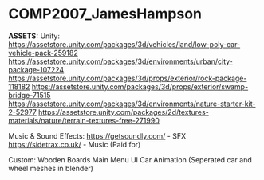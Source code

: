 # COMP2007_JamesHampson
**ASSETS:**
Unity:
https://assetstore.unity.com/packages/3d/vehicles/land/low-poly-car-vehicle-pack-259182
https://assetstore.unity.com/packages/3d/environments/urban/city-package-107224
https://assetstore.unity.com/packages/3d/props/exterior/rock-package-118182
https://assetstore.unity.com/packages/3d/props/exterior/swamp-bridge-71515
https://assetstore.unity.com/packages/3d/environments/nature-starter-kit-2-52977
https://assetstore.unity.com/packages/2d/textures-materials/nature/terrain-textures-free-271990

Music & Sound Effects:
https://getsoundly.com/ - SFX
https://sidetrax.co.uk/ - Music (Paid for)

Custom:
Wooden Boards
Main Menu UI
Car Animation (Seperated car and wheel meshes in blender)
